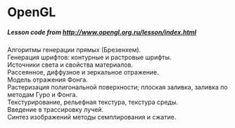 # OpenGL
##### Lesson code from http://www.opengl.org.ru/lesson/index.html  
  
Алгоритмы генерации прямых (Брезенхем).  
Генерация шрифтов: контурные и растровые шрифты.   
Источники света и свойства материалов.   
Рассеянное, диффузное и зеркальное отражение.   
Модель отражения Фонга.   
Растеризация полигональной поверхности; плоская заливка, заливка по методам Гуро и Фонга.   
Текстурирование, рельефная текстура, текстура среды.   
Введение в трассировку лучей.   
Синтез изображений методы семплирования и сжатие.  
